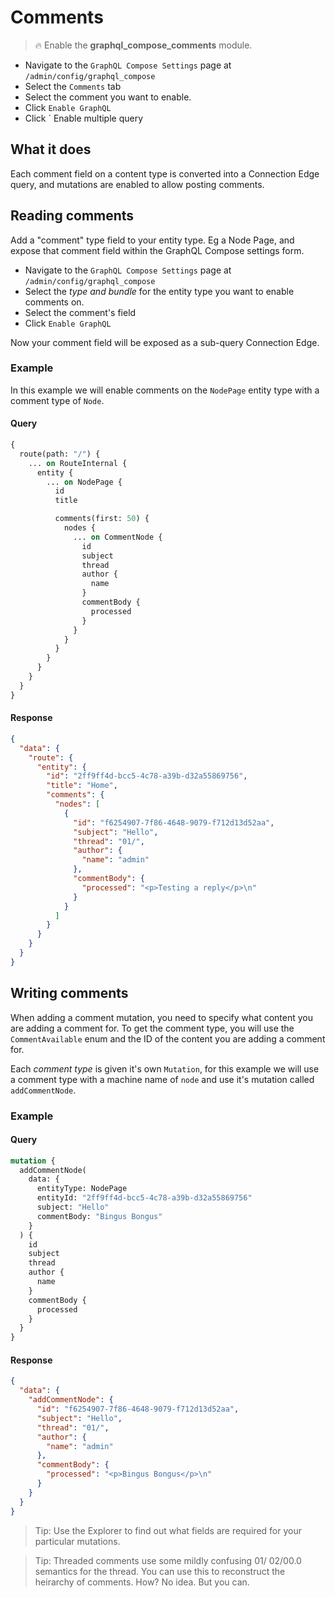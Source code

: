# Comments

> :fire: Enable the **graphql_compose_comments** module.

- Navigate to the `GraphQL Compose Settings` page at `/admin/config/graphql_compose`
- Select the `Comments` tab
- Select the comment you want to enable.
- Click `Enable GraphQL`
- Click ` Enable multiple query

## What it does

Each comment field on a content type is converted into a Connection Edge query, and mutations are enabled to allow posting comments.

## Reading comments

Add a "comment" type field to your entity type. Eg a Node Page, and expose that comment field within the GraphQL Compose settings form.

- Navigate to the `GraphQL Compose Settings` page at `/admin/config/graphql_compose`
- Select the _type and bundle_ for the entity type you want to enable comments on.
- Select the comment's field
- Click `Enable GraphQL`

Now your comment field will be exposed as a sub-query Connection Edge.

### Example

In this example we will enable comments on the `NodePage` entity type with a comment type of `Node`.

<!-- tabs:start -->

#### **Query**

```graphql
{
  route(path: "/") {
    ... on RouteInternal {
      entity {
        ... on NodePage {
          id
          title

          comments(first: 50) {
            nodes {
              ... on CommentNode {
                id
                subject
                thread
                author {
                  name
                }
                commentBody {
                  processed
                }
              }
            }
          }
        }
      }
    }
  }
}
```

#### **Response**

```json
{
  "data": {
    "route": {
      "entity": {
        "id": "2ff9ff4d-bcc5-4c78-a39b-d32a55869756",
        "title": "Home",
        "comments": {
          "nodes": [
            {
              "id": "f6254907-7f86-4648-9079-f712d13d52aa",
              "subject": "Hello",
              "thread": "01/",
              "author": {
                "name": "admin"
              },
              "commentBody": {
                "processed": "<p>Testing a reply</p>\n"
              }
            }
          ]
        }
      }
    }
  }
}
```

<!-- tabs:end -->

## Writing comments

When adding a comment mutation, you need to specify what content you are adding a comment for. To get the comment type, you will use the `CommentAvailable` enum and the ID of the content you are adding a comment for.

Each _comment type_ is given it's own `Mutation`, for this example we will use a comment type with a machine name of `node` and use it's mutation called `addCommentNode`.

### Example

<!-- tabs:start -->

#### **Query**

```graphql
mutation {
  addCommentNode(
    data: {
      entityType: NodePage
      entityId: "2ff9ff4d-bcc5-4c78-a39b-d32a55869756"
      subject: "Hello"
      commentBody: "Bingus Bongus"
    }
  ) {
    id
    subject
    thread
    author {
      name
    }
    commentBody {
      processed
    }
  }
}
```

#### **Response**

```json
{
  "data": {
    "addCommentNode": {
      "id": "f6254907-7f86-4648-9079-f712d13d52aa",
      "subject": "Hello",
      "thread": "01/",
      "author": {
        "name": "admin"
      },
      "commentBody": {
        "processed": "<p>Bingus Bongus</p>\n"
      }
    }
  }
}
```

<!-- tabs:end -->

> Tip: Use the Explorer to find out what fields are required for your particular mutations.

> Tip: Threaded comments use some mildly confusing 01/ 02/00.0 semantics for the thread. You can use this to reconstruct the heirarchy of comments. How? No idea. But you can.
